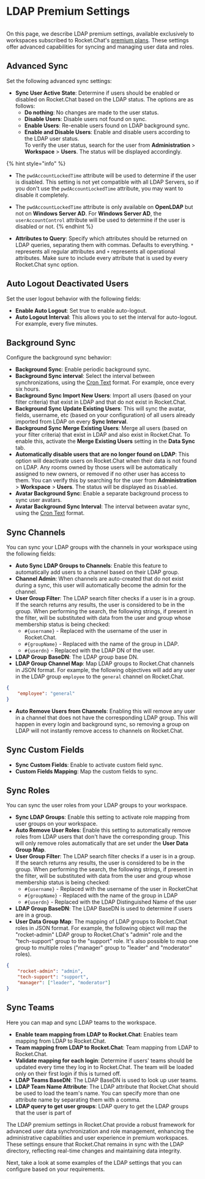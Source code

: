 # LDAP Premium Settings

<figure><img src="../../../.gitbook/assets/Premium.svg" alt=""><figcaption></figcaption></figure>

On this page, we describe LDAP premium settings, available exclusively to workspaces subscribed to Rocket.Chat's [premium plans](../../../readme/our-plans.md). These settings offer advanced capabilities for syncing and managing user data and roles.

## **Advanced Sync**

Set the following advanced sync settings:

* **Sync User Active State**: Determine if users should be enabled or disabled on Rocket.Chat based on the LDAP status. The options are as follows:
  * **Do nothing**: No changes are made to the user status.
  * **Disable Users**: Disable users not found on sync.
  * **Enable Users**: Re-enable users found on LDAP background sync.
  * **Enable and Disable Users**: Enable and disable users according to the LDAP user status.\
    To verify the user status, search for the user from **Administration** > **Workspace** > **Users**. The status will be displayed accordingly.

{% hint style="info" %}
* The `pwdAccountLockedTime` attribute will be used to determine if the user is disabled. This setting is not yet compatible with all LDAP Servers, so if you don't use the `pwdAccountLockedTime` attribute, you may want to disable it completely.
* The `pwdAccountLockedTime` attribute is only available on **OpenLDAP** but not on **Windows Server AD**. For **Windows Server AD**, the `userAccountControl` attribute will be used to determine if the user is disabled or not.
{% endhint %}

* **Attributes to Query**: Specify which attributes should be returned on LDAP queries, separating them with commas. Defaults to everything. `*` represents all regular attributes and `+` represents all operational attributes. Make sure to include every attribute that is used by every Rocket.Chat sync option.

## Auto Logout Deactivated Users

Set the user logout behavior with the following fields:

* **Enable Auto Logout**: Set true to enable auto-logout.
* **Auto Logout Interval**: This allows you to set the interval for auto-logout. For example, every five minutes.

## Background Sync <a href="#z21x5q1bor" id="z21x5q1bor"></a>

Configure the background sync behavior:

* **Background Sync**: Enable periodic background sync.
* **Background Sync interval**: Select the interval between synchronizations, using the [Cron Text](https://bunkat.github.io/later/parsers.html#text) format. For example, once every six hours.
* **Background Sync Import New Users**: Import all users (based on your filter criteria) that exist in LDAP and that do not exist in Rocket.Chat.
* **Background Sync Update Existing Users**: This will sync the avatar, fields, username, etc (based on your configuration) of all users already imported from LDAP on every **Sync Interval**.
* **Background Sync Merge Existing Users**: Merge all users (based on your filter criteria) that exist in LDAP and also exist in Rocket.Chat. To enable this, activate the **Merge Existing Users** setting in the **Data Sync** tab.
* **Automatically disable users that are no longer found on LDAP**: This option will deactivate users on Rocket.Chat when their data is not found on LDAP. Any rooms owned by those users will be automatically assigned to new owners, or removed if no other user has access to them. You can verify this by searching for the user from **Administration** > **Workspace** > **Users**. The status will be displayed as `Disabled`.
* **Avatar Background Sync**: Enable a separate background process to sync user avatars.
* **Avatar Background Sync Interval**: The interval between avatar sync, using the [Cron Text](https://bunkat.github.io/later/parsers.html#text) format.

## Sync Channels

You can sync your LDAP groups with the channels in your workspace using the following fields:

* **Auto Sync LDAP Groups to Channels**: Enable this feature to automatically add users to a channel based on their LDAP group.
* **Channel Admin**: When channels are auto-created that do not exist during a sync, this user will automatically become the admin for the channel.
* **User Group Filter**: The LDAP search filter checks if a user is in a group. If the search returns any results, the user is considered to be in the group. When performing the search, the following strings, if present in the filter, will be substituted with data from the user and group whose membership status is being checked:
  * `#{username}` - Replaced with the username of the user in Rocket.Chat.
  * `#{groupName}` - Replaced with the name of the group in LDAP.
  * `#{userdn}` - Replaced with the LDAP DN of the user.
* **LDAP Group BaseDN**: The LDAP group base DN.
* **LDAP Group Channel Map**: Map LDAP groups to Rocket.Chat channels in JSON format. For example, the following objectives will add any user in the LDAP group `employee` to the `general` channel on Rocket.Chat.

```json
{
    "employee": "general"
}
```

* **Auto Remove Users from Channels**: Enabling this will remove any user in a channel that does not have the corresponding LDAP group. This will happen in every login and background sync, so removing a group on LDAP will not instantly remove access to channels on Rocket.Chat.

## Sync Custom Fields <a href="#id-46mhpg4k6kv" id="id-46mhpg4k6kv"></a>

* **Sync Custom Fields**: Enable to activate custom field sync.
* **Custom Fields Mapping**: Map the custom fields to sync.

## Sync Roles <a href="#y262hx6p5o9" id="y262hx6p5o9"></a>

You can sync the user roles from your LDAP groups to your workspace.

* **Sync LDAP Groups**: Enable this setting to activate role mapping from user groups on your workspace.
* **Auto Remove User Roles**: Enable this setting to automatically remove roles from LDAP users that don't have the corresponding group. This will only remove roles automatically that are set under the **User Data Group Map**.
* **User Group Filter**: The LDAP search filter checks if a user is in a group. If the search returns any results, the user is considered to be in the group. When performing the search, the following strings, if present in the filter, will be substituted with data from the user and group whose membership status is being checked:
  * `#{username}` - Replaced with the username of the user in RocketChat
  * `#{groupName}` - Replaced with the name of the group in LDAP
  * `#{userdn}` - Replaced with the LDAP Distinguished Name of the user
* **LDAP Group BaseDN**: The LDAP BaseDN is used to determine if users are in a group.
* **User Data Group Map**: The mapping of LDAP groups to Rocket.Chat roles in JSON format. For example, the following object will map the "rocket-admin" LDAP group to Rocket.Chat's "admin" role and the "tech-support" group to the "support" role. It's also possible to map one group to multiple roles ("manager" group to "leader" and "moderator" roles).

```json
{
	"rocket-admin": "admin",
	"tech-support": "support",
	"manager": ["leader", "moderator"]
}
```

## Sync Teams <a href="#h8eyqbx7wnb" id="h8eyqbx7wnb"></a>

Here you can map and sync LDAP teams to the workspace.

* **Enable team mapping from LDAP to Rocket.Chat**: Enables team mapping from LDAP to Rocket.Chat.
* **Team mapping from LDAP to Rocket.Chat**: Team mapping from LDAP to Rocket.Chat.
* **Validate mapping for each login**: Determine if users' teams should be updated every time they log in to Rocket.Chat. The team will be loaded only on their first login if this is turned off.
* **LDAP Teams BaseDN**: The LDAP BaseDN is used to look up user teams.
* **LDAP Team Name Attribute**: The LDAP attribute that Rocket.Chat should be used to load the team's name. You can specify more than one attribute name by separating them with a comma.
* **LDAP query to get user groups**: LDAP query to get the LDAP groups that the user is part of

The LDAP premium settings in Rocket.Chat provide a robust framework for advanced user data synchronization and role management, enhancing the administrative capabilities and user experience in premium workspaces. These settings ensure that Rocket.Chat remains in sync with the LDAP directory, reflecting real-time changes and maintaining data integrity.&#x20;

Next, take a look at some examples of the LDAP settings that you can configure based on your requirements.

